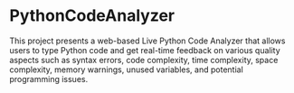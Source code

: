 # PythonCodeAnalyzer
This project presents a web-based Live Python Code Analyzer that allows users to type Python code and get real-time feedback on various quality aspects such as syntax errors, code complexity, time complexity, space complexity, memory warnings, unused variables, and potential programming issues.
